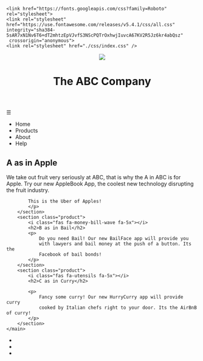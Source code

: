 
<!DOCTYPE html>
<html lang="en">
<head>
	<title>Parcel Sandbox</title>
	<meta charset="UTF-8" />
	<meta name="viewport" content="width=device-width, initial-scale=1">
    
	<link href="https://fonts.googleapis.com/css?family=Roboto" rel="stylesheet">
	<link rel="stylesheet" href="https://use.fontawesome.com/releases/v5.4.1/css/all.css" integrity="sha384-5sAR7xN1Nv6T6+dT2mhtzEpVJvfS3NScPQTrOxhwjIuvcA67KV2R5Jz6kr4abQsz"
	 crossorigin="anonymous">
	<link rel="stylesheet" href="./css/index.css" />
</head>
<body>
  <header>
		<div class="logo"><img src="https://uploads.codesandbox.io/uploads/user/6eb75550-4d51-47fd-8ec1-d216b5da5e5c/M4sq-logo.jpeg"/></div>
		<h1>The ABC Company</h1>
	</header>
	<nav class="navbar">
		<div class="hamburger">&#9776;</div>
		<ul class="menu">
			<li>Home</li>
			<li>Products</li>
			<li>About</li>
			<li>Help</li>
		</ul>
	</nav>
	<main>
    <section class="product">
		 <i class="fas fa-apple-alt fa-5x"></i>
			<h2>A as in Apple</h2>
			<p>
				We take out fruit very seriously at ABC, that is why
       the A in ABC is for Apple. Try our new AppleBook App,
			 the coolest new technology disrupting the fruit industry.

			This is the Uber of Apples! 
			</p>
		</section>
		<section class="product">
			<i class="fas fa-money-bill-wave fa-5x"></i>
			<h2>B as in Bail</h2>
			<p>
				Do you need Bail! Our new BailFace app will provide you
				with lawyers and bail money at the push of a button. Its the 
				Facebook of bail bonds!
			</p>
		</section>
		<section class="product">
			<i class="fas fa-utensils fa-5x"></i>
			<h2>C as in Curry</h2>

			<p>
				Fancy some curry! Our new HurryCurry app will provide curry
				cooked by Italian chefs right to your door. Its the AirBnB of curry!
			</p>
		</section>
	</main>
  <footer>
		<ul class="social">
			<li class="social_icon"><i class="fab fa-twitter"></i></li>
			<li class="social_icon"><i class="fab fa-facebook"></i></li>
			<li class="social_icon"><i class="fab fa-instagram"></i></li>
		</ul>
	</footer>
</body>

</html>

